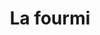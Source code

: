 ---
title: "La fourmi"
url: /bamako/la-fourmi-avenue-al-qoods-route-de-koulikoro/
shop: supermarché
---